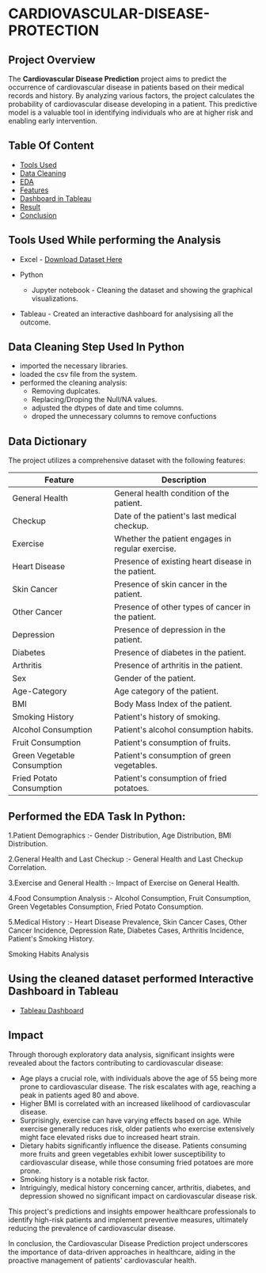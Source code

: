 # CARDIOVASCULAR-DISEASE-PROTECTION

## Project Overview
The **Cardiovascular Disease Prediction** project aims to predict the occurrence of cardiovascular disease in patients based on their medical records and history. By analyzing various factors, the project calculates the probability of cardiovascular disease developing in a patient. This predictive model is a valuable tool in identifying individuals who are at higher risk and enabling early intervention.

## Table Of Content 
- [Tools Used](#tools-used-while-performing-the-analysis)
- [Data Cleaning](#data-cleaning-step-used-in-python)
- [EDA](#performed-the-eda-task-in-python)
- [Features](##DataDictionary)
- [Dashboard in Tableau](#using-the-cleaned-dataset-performed-interactive-dashboard-in-tableau)
- [Result](##Impact)
- [Conclusion](Inconclusion)

## Tools Used While performing the Analysis
- Excel - [Download Dataset Here](https://drive.google.com/file/d/1tCgnQWVrW0e4ilhfqvEtdRSqjIsVIcGY/view?usp=drive_link)
- Python
  - Jupyter notebook - Cleaning the dataset and showing the graphical visualizations.

- Tableau - Created an interactive dashboard for analysising all the outcome.


## Data Cleaning Step Used In Python 
- imported the necessary libraries.
- loaded the csv file from the system.
- performed the cleaning analysis:
  - Removing duplcates.
  - Replacing/Droping the Null/NA values.
  - adjusted the dtypes of date and time columns.
  - droped the unnecessary columns to remove confuctions

## Data Dictionary
The project utilizes a comprehensive dataset with the following features:

| Feature                    | Description                                       |
|---------------------------|---------------------------------------------------|
| General Health            | General health condition of the patient.          |
| Checkup                   | Date of the patient's last medical checkup.       |
| Exercise                  | Whether the patient engages in regular exercise.  |
| Heart Disease             | Presence of existing heart disease in the patient.|
| Skin Cancer               | Presence of skin cancer in the patient.           |
| Other Cancer              | Presence of other types of cancer in the patient. |
| Depression               | Presence of depression in the patient.           |
| Diabetes                  | Presence of diabetes in the patient.              |
| Arthritis                 | Presence of arthritis in the patient.             |
| Sex                       | Gender of the patient.                           |
| Age-Category              | Age category of the patient.                     |
| BMI                       | Body Mass Index of the patient.                  |
| Smoking History           | Patient's history of smoking.                    |
| Alcohol Consumption       | Patient's alcohol consumption habits.            |
| Fruit Consumption         | Patient's consumption of fruits.                 |
| Green Vegetable Consumption | Patient's consumption of green vegetables.    |
| Fried Potato Consumption | Patient's consumption of fried potatoes.         |

## Performed the EDA Task In Python:
1.Patient Demographics :-
Gender Distribution,
Age Distribution,
BMI Distribution.

2.General Health and Last Checkup :-
General Health and Last Checkup Correlation.

3.Exercise and General Health :-
Impact of Exercise on General Health.

4.Food Consumption Analysis :-
Alcohol Consumption,
Fruit Consumption,
Green Vegetables Consumption,
Fried Potato Consumption.

5.Medical History :-
Heart Disease Prevalence,
Skin Cancer Cases,
Other Cancer Incidence,
Depression Rate,
Diabetes Cases,
Arthritis Incidence,
Patient's Smoking History.

Smoking Habits Analysis
## Using the cleaned dataset performed Interactive Dashboard in Tableau
- [Tableau Dashboard](https://public.tableau.com/views/FinalYearProject_17188948702440/Dashboard1?:language=en-GB&publish=yes&:sid=&:redirect=auth&:display_count=n&:origin=viz_share_link)

## Impact
Through thorough exploratory data analysis, significant insights were revealed about the factors contributing to cardiovascular disease:

- Age plays a crucial role, with individuals above the age of 55 being more prone to cardiovascular disease. The risk escalates with age, reaching a peak in patients aged 80 and above.
- Higher BMI is correlated with an increased likelihood of cardiovascular disease.
- Surprisingly, exercise can have varying effects based on age. While exercise generally reduces risk, older patients who exercise extensively might face elevated risks due to increased heart strain.
- Dietary habits significantly influence the disease. Patients consuming more fruits and green vegetables exhibit lower susceptibility to cardiovascular disease, while those consuming fried potatoes are more prone.
- Smoking history is a notable risk factor.
- Intriguingly, medical history concerning cancer, arthritis, diabetes, and depression showed no significant impact on cardiovascular disease risk.

This project's predictions and insights empower healthcare professionals to identify high-risk patients and implement preventive measures, ultimately reducing the prevalence of cardiovascular disease.

In conclusion, the Cardiovascular Disease Prediction project underscores the importance of data-driven approaches in healthcare, aiding in the proactive management of patients' cardiovascular health.
